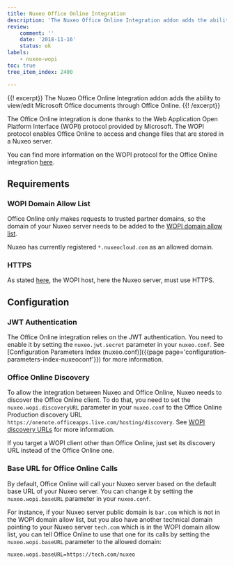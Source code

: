 ```yaml
---
title: Nuxeo Office Online Integration
description: 'The Nuxeo Office Online Integration addon adds the ability to view/edit Microsoft Office documents through Office Online.'
review:
    comment: ''
    date: '2018-11-16'
    status: ok
labels:
    - nuxeo-wopi
toc: true
tree_item_index: 2400

---
```

{{! excerpt}}
The Nuxeo Office Online Integration addon adds the ability to view/edit Microsoft Office documents through Office Online.
{{! /excerpt}}

The Office Online integration is done thanks to the Web Application Open Platform Interface (WOPI) protocol provided by Microsoft. The WOPI protocol enables Office Online to access and change files that are stored in a Nuxeo server.

You can find more information on the WOPI protocol for the Office Online integration [here](https://wopi.readthedocs.io/en/latest/index.html).

## Requirements

### WOPI Domain Allow List

Office Online only makes requests to trusted partner domains, so the domain of your Nuxeo server needs to be added to the [WOPI domain allow list](https://wopi.readthedocs.io/en/latest/build_test_ship/settings.html#allow-list).

Nuxeo has currently registered `*.nuxeocloud.com` as an allowed domain.

### HTTPS

As stated [here](https://wopi.readthedocs.io/en/latest/build_test_ship/environments.html#production-environment), the WOPI host, here the Nuxeo server, must use HTTPS.

## Configuration

### JWT Authentication

The Office Online integration relies on the JWT authentication. You need to enable it by setting the `nuxeo.jwt.secret` parameter in your `nuxeo.conf`. See [Configuration Parameters Index (nuxeo.conf)]({{page page='configuration-parameters-index-nuxeoconf'}}) for more information.

### Office Online Discovery

To allow the integration between Nuxeo and Office Online, Nuxeo needs to discover the Office Online client. To do that, you need to set the `nuxeo.wopi.discoveryURL` parameter in your `nuxeo.conf` to the Office Online Production discovery URL `https://onenote.officeapps.live.com/hosting/discovery`. See [WOPI discovery URLs](https://wopi.readthedocs.io/en/latest/build_test_ship/environments.html#discovery-urls) for more information.

If you target a WOPI client other than Office Online, just set its discovery URL instead of the Office Online one.

### Base URL for Office Online Calls

By default, Office Online will call your Nuxeo server based on the default base URL of your Nuxeo server. You can change it by setting the `nuxeo.wopi.baseURL` parameter in your `nuxeo.conf`.

For instance, if your Nuxeo server public domain is `bar.com` which is not in the WOPI domain allow list, but you also have another technical domain pointing to your Nuxeo server `tech.com` which is in the WOPI domain allow list, you can tell Office Online to use that one for its calls by setting the `nuxeo.wopi.baseURL` parameter to the allowed domain:

```
nuxeo.wopi.baseURL=https://tech.com/nuxeo
```
